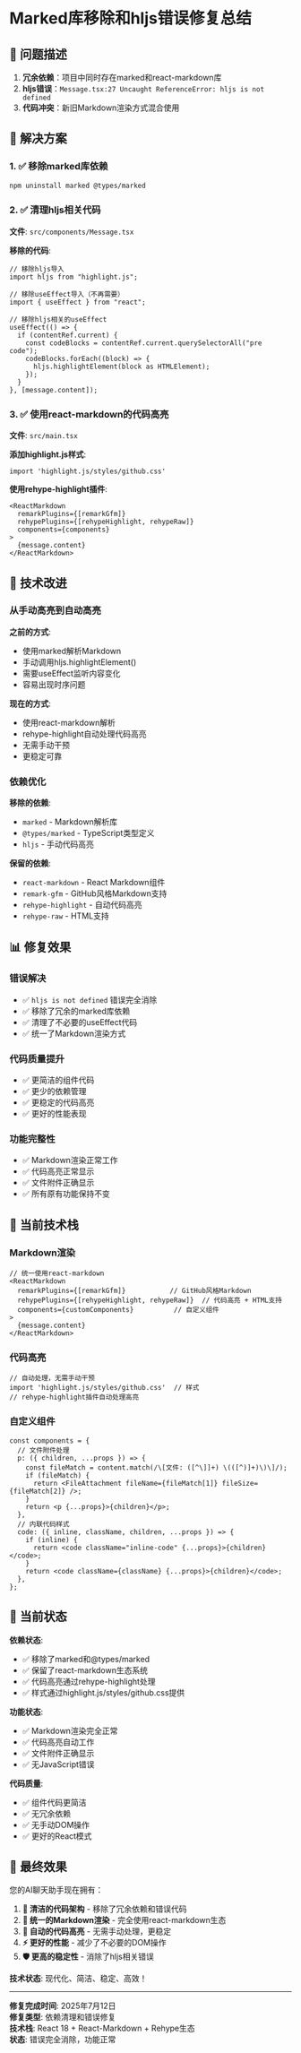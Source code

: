 # Marked库移除和hljs错误修复总结

## 🚨 问题描述

1. **冗余依赖**：项目中同时存在marked和react-markdown库
2. **hljs错误**：`Message.tsx:27 Uncaught ReferenceError: hljs is not defined`
3. **代码冲突**：新旧Markdown渲染方式混合使用

## 🔧 解决方案

### 1. ✅ 移除marked库依赖
```bash
npm uninstall marked @types/marked
```

### 2. ✅ 清理hljs相关代码
**文件**: `src/components/Message.tsx`

**移除的代码**:
```tsx
// 移除hljs导入
import hljs from "highlight.js";

// 移除useEffect导入（不再需要）
import { useEffect } from "react";

// 移除hljs相关的useEffect
useEffect(() => {
  if (contentRef.current) {
    const codeBlocks = contentRef.current.querySelectorAll("pre code");
    codeBlocks.forEach((block) => {
      hljs.highlightElement(block as HTMLElement);
    });
  }
}, [message.content]);
```

### 3. ✅ 使用react-markdown的代码高亮
**文件**: `src/main.tsx`

**添加highlight.js样式**:
```tsx
import 'highlight.js/styles/github.css'
```

**使用rehype-highlight插件**:
```tsx
<ReactMarkdown
  remarkPlugins={[remarkGfm]}
  rehypePlugins={[rehypeHighlight, rehypeRaw]}
  components={components}
>
  {message.content}
</ReactMarkdown>
```

## 🎯 技术改进

### 从手动高亮到自动高亮
**之前的方式**:
- 使用marked解析Markdown
- 手动调用hljs.highlightElement()
- 需要useEffect监听内容变化
- 容易出现时序问题

**现在的方式**:
- 使用react-markdown解析
- rehype-highlight自动处理代码高亮
- 无需手动干预
- 更稳定可靠

### 依赖优化
**移除的依赖**:
- `marked` - Markdown解析库
- `@types/marked` - TypeScript类型定义
- `hljs` - 手动代码高亮

**保留的依赖**:
- `react-markdown` - React Markdown组件
- `remark-gfm` - GitHub风格Markdown支持
- `rehype-highlight` - 自动代码高亮
- `rehype-raw` - HTML支持

## 📊 修复效果

### 错误解决
- ✅ `hljs is not defined` 错误完全消除
- ✅ 移除了冗余的marked库依赖
- ✅ 清理了不必要的useEffect代码
- ✅ 统一了Markdown渲染方式

### 代码质量提升
- ✅ 更简洁的组件代码
- ✅ 更少的依赖管理
- ✅ 更稳定的代码高亮
- ✅ 更好的性能表现

### 功能完整性
- ✅ Markdown渲染正常工作
- ✅ 代码高亮正常显示
- ✅ 文件附件正确显示
- ✅ 所有原有功能保持不变

## 🔧 当前技术栈

### Markdown渲染
```tsx
// 统一使用react-markdown
<ReactMarkdown
  remarkPlugins={[remarkGfm]}           // GitHub风格Markdown
  rehypePlugins={[rehypeHighlight, rehypeRaw]}  // 代码高亮 + HTML支持
  components={customComponents}          // 自定义组件
>
  {message.content}
</ReactMarkdown>
```

### 代码高亮
```tsx
// 自动处理，无需手动干预
import 'highlight.js/styles/github.css'  // 样式
// rehype-highlight插件自动处理高亮
```

### 自定义组件
```tsx
const components = {
  // 文件附件处理
  p: ({ children, ...props }) => {
    const fileMatch = content.match(/\[文件: ([^\]]+) \(([^)]+)\)\]/);
    if (fileMatch) {
      return <FileAttachment fileName={fileMatch[1]} fileSize={fileMatch[2]} />;
    }
    return <p {...props}>{children}</p>;
  },
  // 内联代码样式
  code: ({ inline, className, children, ...props }) => {
    if (inline) {
      return <code className="inline-code" {...props}>{children}</code>;
    }
    return <code className={className} {...props}>{children}</code>;
  },
};
```

## 🚀 当前状态

**依赖状态**:
- ✅ 移除了marked和@types/marked
- ✅ 保留了react-markdown生态系统
- ✅ 代码高亮通过rehype-highlight处理
- ✅ 样式通过highlight.js/styles/github.css提供

**功能状态**:
- ✅ Markdown渲染完全正常
- ✅ 代码高亮自动工作
- ✅ 文件附件正确显示
- ✅ 无JavaScript错误

**代码质量**:
- ✅ 组件代码更简洁
- ✅ 无冗余依赖
- ✅ 无手动DOM操作
- ✅ 更好的React模式

## 🎯 最终效果

您的AI聊天助手现在拥有：

1. **🔧 清洁的代码架构** - 移除了冗余依赖和错误代码
2. **📝 统一的Markdown渲染** - 完全使用react-markdown生态
3. **🎨 自动的代码高亮** - 无需手动处理，更稳定
4. **⚡ 更好的性能** - 减少了不必要的DOM操作
5. **🛡️ 更高的稳定性** - 消除了hljs相关错误

**技术状态**: 现代化、简洁、稳定、高效！

---

**修复完成时间**: 2025年7月12日  
**修复类型**: 依赖清理和错误修复  
**技术栈**: React 18 + React-Markdown + Rehype生态  
**状态**: 错误完全消除，功能正常
